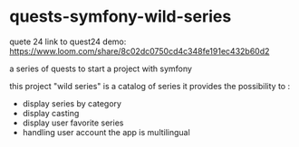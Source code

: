 # quests-symfony-wild-series

quete 24 link to quest24 demo:
https://www.loom.com/share/8c02dc0750cd4c348fe191ec432b60d2

a series of quests to start a project with symfony

this project "wild series" is a catalog of series
it provides the possibility to :
- display series by category
- display casting
- display user favorite series
- handling user account
the app is multilingual


